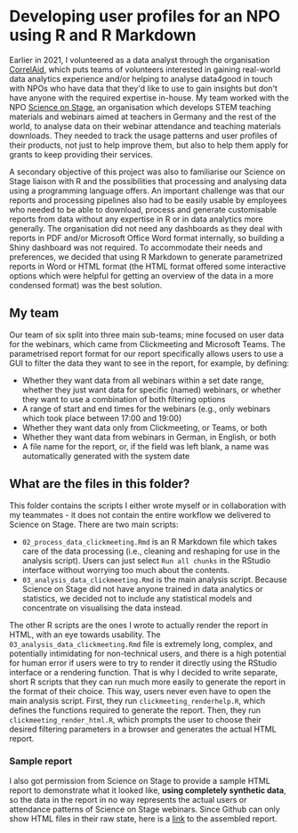 # Developing user profiles for an NPO using R and R Markdown
Earlier in 2021, I volunteered as a data analyst through the organisation [CorrelAid](https://correlaid.org/), which puts teams of volunteers interested in gaining real-world data analytics experience and/or helping to analyse data4good in touch with NPOs who have data that they'd like to use to gain insights but don't have anyone with the required expertise in-house.
My team worked with the NPO [Science on Stage](https://www.science-on-stage.de/), an organisation which develops STEM teaching materials and webinars aimed at teachers in Germany and the rest of the world, to analyse data on their webinar attendance and teaching materials downloads. They needed to track the usage patterns and user profiles of their products, not just to help improve them, but also to help them apply for grants to keep providing their services.

A secondary objective of this project was also to familiarise our Science on Stage liaison with R and the possibilities that processing and analysing data using a programming language offers. 
An important challenge was that our reports and processing pipelines also had to be easily usable by employees who needed to be able to download, process and generate customisable reports from data without any expertise in R or in data analytics more generally.
The organisation did not need any dashboards as they deal with reports in PDF and/or Microsoft Office Word format internally, so building a Shiny dashboard was not required. To accommodate their needs and preferences, we decided that using R Markdown to generate parametrized reports in Word or HTML format (the HTML format offered some interactive options which were helpful for getting an overview of the data in a more condensed format) was the best solution.

## My team
Our team of six split into three main sub-teams; mine focused on user data for the webinars, which came from Clickmeeting and Microsoft Teams.
The parametrised report format for our report specifically allows users to use a GUI to filter the data they want to see in the report, for example, by defining: 
* Whether they want data from all webinars within a set date range, whether they just want data for specific (named) webinars, or whether they want to use a combination of both filtering options
* A range of start and end times for the webinars (e.g., only webinars which took place between 17:00 and 19:00)
* Whether they want data only from Clickmeeting, or Teams, or both
* Whether they want data from webinars in German, in English, or both
* A file name for the report, or, if the field was left blank, a name was automatically generated with the system date

## What are the files in this folder?
This folder contains the scripts I either wrote myself or in collaboration with my teammates - it does not contain the entire workflow we delivered to Science on Stage.
There are two main scripts:
* `02_process_data_clickmeeting.Rmd` is an R Markdown file which takes care of the data processing (i.e., cleaning and reshaping for use in the analysis script). Users can just select `Run all chunks` in the RStudio interface without worrying too much about the contents.
* `03_analysis_data_clickmeeting.Rmd` is the main analysis script. Because Science on Stage did not have anyone trained in data analytics or statistics, we decided not to include any statistical models and concentrate on visualising the data instead. 

The other R scripts are the ones I wrote to actually render the report in HTML, with an eye towards usability. The `03_analysis_data_clickmeeting.Rmd` file is extremely long, complex, and potentially intimidating for non-technical users, and there is a high potential for human error if users were to try to render it directly using the RStudio interface or a rendering function. 
That is why I decided to write separate, short R scripts that they can run much more easily to generate the report in the format of their choice. This way, users never even have to open the main analysis script. First, they run `clickmeeting_renderhelp.R`, which defines the functions required to generate the report. Then, they run `clickmeeting_render_html.R`, which prompts the user to choose their desired filtering parameters in a browser and generates the actual HTML report. 

### Sample report
I also got permission from Science on Stage to provide a sample HTML report to demonstrate what it looked like, **using completely synthetic data**, so the data in the report in no way represents the actual users or attendance patterns of Science on Stage webinars. 
Since Github can only show HTML files in their raw state, here is a [link](https://rawcdn.githack.com/angelajjones/portfolio/4d33d5857e80811fc71f4ff39149ee22e390b9aa/science-on-stage/synthr.html) to the assembled report.

